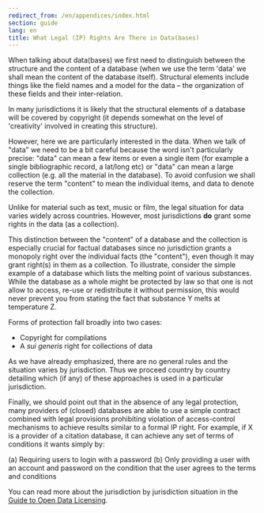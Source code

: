 ```yaml
---
redirect_from: /en/appendices/index.html
section: guide
lang: en
title: What Legal (IP) Rights Are There in Data(bases)
---
```


When talking about data(bases) we first need to distinguish between the structure and the content of a database (when we use the term 'data' we shall mean the content of the database itself). Structural elements include things like the field names and a model for the data – the organization of these fields and their inter-relation.

In many jurisdictions it is likely that the structural elements of a database will be covered by copyright (it depends somewhat on the level of 'creativity' involved in creating this structure).

However, here we are particularly interested in the data. When we talk of "data" we need to be a bit careful because the word isn't particularly precise: "data" can mean a few items or even a single item (for example a single bibliographic record, a lat/long etc) or "data" can mean a large collection (e.g. all the material in the database). To avoid confusion we shall reserve the term "content" to mean the individual items, and data to denote the collection.

Unlike for material such as text, music or film, the legal situation for data varies widely across countries. However, most jurisdictions **do** grant some rights in the data (as a collection).

This distinction between the "content" of a database and the collection is especially crucial for factual databases since no jurisdiction grants a monopoly right over the individual facts (the "content"), even though it may grant right(s) in them as a collection. To illustrate, consider the simple example of a database which lists the melting point of various substances. While the database as a whole might be protected by law so that one is not allow to access, re-use or redistribute it without permission, this would never prevent you from stating the fact that substance Y melts at temperature Z.

Forms of protection fall broadly into two cases:

-   Copyright for compilations
-   A *sui generis* right for collections of data

As we have already emphasized, there are no general rules and the situation varies by jurisdiction. Thus we proceed country by country detailing which (if any) of these approaches is used in a particular jurisdiction.

Finally, we should point out that in the absence of any legal protection, many providers of (closed) databases are able to use a simple contract combined with legal provisions prohibiting violation of access-control mechanisms to achieve results similar to a formal IP right. For example, if X is a provider of a citation database, it can achieve any set of terms of conditions it wants simply by:

(a) Requiring users to login with a password
(b) Only providing a user with an account and password on the condition that the user agrees to the terms and conditions

You can read more about the jurisdiction by jurisdiction situation in the [Guide to Open Data Licensing](http://opendefinition.org/guide/data/).